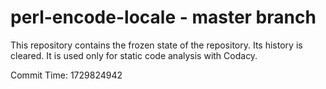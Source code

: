 # perl-encode-locale - master branch

This repository contains the frozen state of the repository.
Its history is cleared. It is used only for static code
analysis with Codacy.

Commit Time: 1729824942